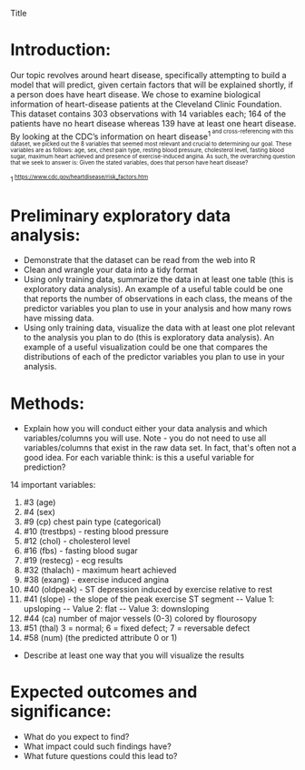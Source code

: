 Title

# Introduction:
Our topic revolves around heart disease, specifically attempting to build a model that will predict, given certain factors that will be explained shortly, if a person does have heart disease. We chose to examine biological information of heart-disease patients at the Cleveland Clinic Foundation. This dataset contains 303 observations with 14 variables each; 164 of the patients have no heart disease whereas 139 have at least one heart disease. By looking at the CDC’s information on heart disease<sup>1<sup>  and cross-referencing with this dataset, we picked out the 8 variables that seemed most relevant and crucial to determining our goal. These variables are as follows: age, sex, chest pain type, resting blood pressure, cholesterol level, fasting blood sugar, maximum heart achieved and presence of exercise-induced angina. As such, the overarching question that we seek to answer is: Given the stated variables, does that person have heart disease?

<sup>1<sup> https://www.cdc.gov/heartdisease/risk_factors.htm

# Preliminary exploratory data analysis:
* Demonstrate that the dataset can be read from the web into R 
* Clean and wrangle your data into a tidy format
* Using only training data, summarize the data in at least one table (this is exploratory data analysis). An example of a useful table could be one that reports the number of observations in each class, the means of the predictor variables you plan to use in your analysis and how many rows have missing data. 
* Using only training data, visualize the data with at least one plot relevant to the analysis you plan to do (this is exploratory data analysis). An example of a useful visualization could be one that compares the distributions of each of the predictor variables you plan to use in your analysis.

# Methods:
* Explain how you will conduct either your data analysis and which variables/columns you will use. Note - you do not need to use all variables/columns that exist in the raw data set. In fact, that's often not a good idea. For each variable think: is this a useful variable for prediction?

14 important variables:
1. #3  (age)       
2. #4  (sex)
3. #9  (cp) chest pain type (categorical)        
4. #10 (trestbps)  - resting blood pressure
5. #12 (chol)      - cholesterol level
6. #16 (fbs)       - fasting blood sugar
7. #19 (restecg)   - ecg results
8. #32 (thalach)   - maximum heart achieved
9. #38 (exang)     - exercise induced angina
10. #40 (oldpeak)  - ST depression induced by exercise relative to rest
11. #41 (slope)     - the slope of the peak exercise ST segment
        -- Value 1: upsloping
        -- Value 2: flat
        -- Value 3: downsloping
12. #44 (ca)     number of major vessels (0-3) colored by flourosopy   
13. #51 (thal)      3 = normal; 6 = fixed defect; 7 = reversable defect
14. #58 (num)       (the predicted attribute 0 or 1)

* Describe at least one way that you will visualize the results

# Expected outcomes and significance:
* What do you expect to find?
* What impact could such findings have?
* What future questions could this lead to?